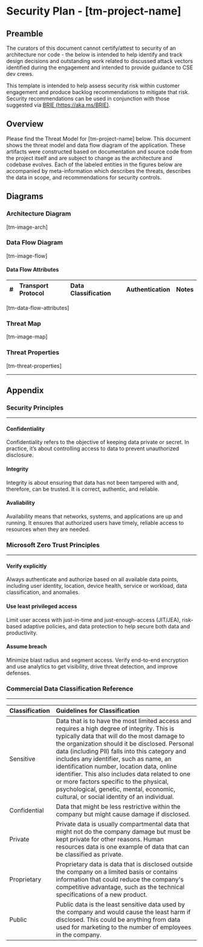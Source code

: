 # Security Plan - [tm-project-name]

## Preamble

The curators of this document cannot certify/attest to security of an architecture nor code - the below is intended to help identify and track design decisions and outstanding work related to discussed attack vectors identified during the engagement and intended to provide guidance to CSE dev crews.

This template is intended to help assess security risk within customer engagement and produce backlog recommendations to mitigate that risk. Security recommendations can be used in conjunction with those suggested via [BRIE (https://aka.ms/BRIE)](https://aka.ms/BRIE).

## Overview

Please find the Threat Model for [tm-project-name] below. This document shows the threat model and data flow diagram of the application. These artifacts were constructed based on documentation and source code from the project itself and are subject to change as the architecture and codebase evolves. Each of the labeled entities in the figures below are accompanied by meta-information which describes the threats, describes the data in scope, and recommendations for security controls.

## Diagrams

### Architecture Diagram

[tm-image-arch]

### Data Flow Diagram

[tm-image-flow]

#### Data Flow Attributes

| # | Transport Protocol | Data Classification | Authentication | Notes |
| :---: | :--- | :--- | :--- | :--- |
[tm-data-flow-attributes]

### Threat Map

[tm-image-map]

### Threat Properties

[tm-threat-properties]

---

## Appendix

### Security Principles

---

#### **Confidentiality**

Confidentiality refers to the objective of keeping data private or secret. In practice, it’s about controlling access to data to prevent unauthorized disclosure.

#### **Integrity**

Integrity is about ensuring that data has not been tampered with and, therefore, can be trusted. It is correct, authentic, and reliable.

#### **Avaliability**

 Availability means that networks, systems, and applications are up and running. It ensures that authorized users have timely, reliable access to resources when they are needed.

### Microsoft Zero Trust Principles
  
---

#### **Verify explicitly**
  
Always authenticate and authorize based on all available data points, including user identity, location, device health, service or workload, data classification, and anomalies.

#### **Use least privileged access**
  
Limit user access with just-in-time and just-enough-access (JIT/JEA), risk-based adaptive policies, and data protection to help secure both data and productivity.

#### **Assume breach**
  
Minimize blast radius and segment access. Verify end-to-end encryption and use analytics to get visibility, drive threat detection, and improve defenses.

### Commercial Data Classification Reference

---

|  Classification | Guidelines for Classification |
| :-- | :-- |
| Sensitive |  Data that is to have the most limited access and requires a high degree of integrity. This is typically data that will do the most damage to the organization should it be disclosed. Personal data (including PII) falls into this category and includes any identifier, such as name, an identification number, location data, online identifier. This also includes data related to one or more factors specific to the physical, psychological, genetic, mental, economic, cultural, or social identity of an individual. |
| Confidential |  Data that might be less restrictive within the company but might cause damage if disclosed. |
| Private  |  Private data is usually compartmental data that might not do the company damage but must be kept private for other reasons. Human resources data is one example of data that can be classified as private. |
| Proprietary |  Proprietary data is data that is disclosed outside the company on a limited basis or contains information that could reduce the company's competitive advantage, such as the technical specifications of a new product. |
| Public |  Public data is the least sensitive data used by the company and would cause the least harm if disclosed. This could be anything from data used for marketing to the number of employees in the company. |
